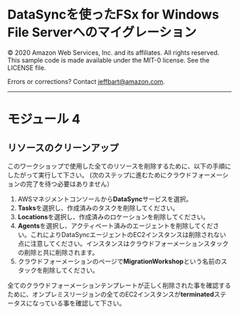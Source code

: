 # DataSyncを使ったFSx for Windows File Serverへのマイグレーション

© 2020 Amazon Web Services, Inc. and its affiliates. All rights reserved.
This sample code is made available under the MIT-0 license. See the LICENSE file.

Errors or corrections? Contact [jeffbart@amazon.com](mailto:jeffbart@amazon.com).

---

# モジュール 4
## リソースのクリーンアップ

このワークショップで使用した全てのリソースを削除するために、以下の手順にしたがって実行して下さい。 (次のステップに進むためにクラウドフォーメーションの完了を待つ必要はありません）

1. AWSマネジメントコンソールから**DataSync**サービスを選択。
2. **Tasks**を選択し、作成済みのタスクを削除してください。
3. **Locations**を選択し、作成済みのロケーションを削除してください。 
4. **Agents**を選択し、アクティベート済みのエージェントを削除してください。これによりDataSyncエージェントのEC2インスタンスは削除されない点に注意してください。インスタンスはクラウドフォーメーションスタックの削除と共に削除されます。
5. クラウドフォーメーションのページで**MigrationWorkshop**という名前のスタックを削除してください。

全てのクラウドフォーメーションテンプレートが正しく削除された事を確認するために、オンプレミスリージョンの全てのEC2インスタンスが**terminated**ステータスになっている事を確認して下さい。

